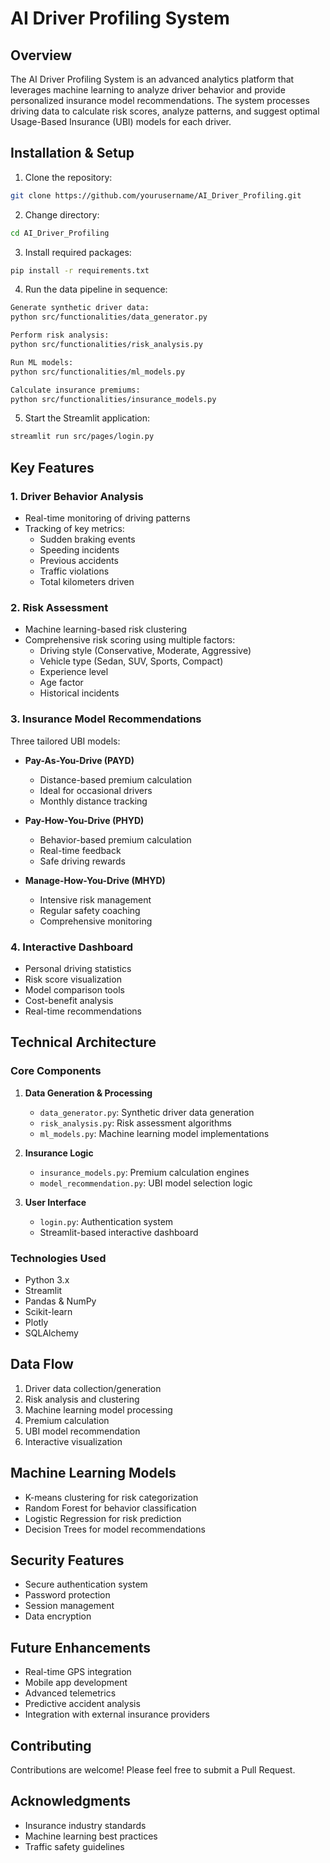 # AI Driver Profiling System

## Overview
The AI Driver Profiling System is an advanced analytics platform that leverages machine learning to analyze driver behavior and provide personalized insurance model recommendations. The system processes driving data to calculate risk scores, analyze patterns, and suggest optimal Usage-Based Insurance (UBI) models for each driver.

## Installation & Setup

1. Clone the repository:
```bash
git clone https://github.com/yourusername/AI_Driver_Profiling.git
```
2. Change directory:
```bash
cd AI_Driver_Profiling
```
3. Install required packages:
```bash
pip install -r requirements.txt
```
4. Run the data pipeline in sequence:
```bash
Generate synthetic driver data:
python src/functionalities/data_generator.py

Perform risk analysis:
python src/functionalities/risk_analysis.py

Run ML models:
python src/functionalities/ml_models.py

Calculate insurance premiums:
python src/functionalities/insurance_models.py
```


5. Start the Streamlit application:
```bash
streamlit run src/pages/login.py
```

## Key Features

### 1. Driver Behavior Analysis
- Real-time monitoring of driving patterns
- Tracking of key metrics:
  - Sudden braking events
  - Speeding incidents
  - Previous accidents
  - Traffic violations
  - Total kilometers driven

### 2. Risk Assessment
- Machine learning-based risk clustering
- Comprehensive risk scoring using multiple factors:
  - Driving style (Conservative, Moderate, Aggressive)
  - Vehicle type (Sedan, SUV, Sports, Compact)
  - Experience level
  - Age factor
  - Historical incidents

### 3. Insurance Model Recommendations
Three tailored UBI models:
- **Pay-As-You-Drive (PAYD)**
  - Distance-based premium calculation
  - Ideal for occasional drivers
  - Monthly distance tracking
  
- **Pay-How-You-Drive (PHYD)**
  - Behavior-based premium calculation
  - Real-time feedback
  - Safe driving rewards
  
- **Manage-How-You-Drive (MHYD)**
  - Intensive risk management
  - Regular safety coaching
  - Comprehensive monitoring

### 4. Interactive Dashboard
- Personal driving statistics
- Risk score visualization
- Model comparison tools
- Cost-benefit analysis
- Real-time recommendations

## Technical Architecture

### Core Components
1. **Data Generation & Processing**
   - `data_generator.py`: Synthetic driver data generation
   - `risk_analysis.py`: Risk assessment algorithms
   - `ml_models.py`: Machine learning model implementations

2. **Insurance Logic**
   - `insurance_models.py`: Premium calculation engines
   - `model_recommendation.py`: UBI model selection logic

3. **User Interface**
   - `login.py`: Authentication system
   - Streamlit-based interactive dashboard

### Technologies Used
- Python 3.x
- Streamlit
- Pandas & NumPy
- Scikit-learn
- Plotly
- SQLAlchemy


## Data Flow
1. Driver data collection/generation
2. Risk analysis and clustering
3. Machine learning model processing
4. Premium calculation
5. UBI model recommendation
6. Interactive visualization

## Machine Learning Models
- K-means clustering for risk categorization
- Random Forest for behavior classification
- Logistic Regression for risk prediction
- Decision Trees for model recommendations

## Security Features
- Secure authentication system
- Password protection
- Session management
- Data encryption

## Future Enhancements
- Real-time GPS integration
- Mobile app development
- Advanced telemetrics
- Predictive accident analysis
- Integration with external insurance providers

## Contributing
Contributions are welcome! Please feel free to submit a Pull Request.


## Acknowledgments
- Insurance industry standards
- Machine learning best practices
- Traffic safety guidelines